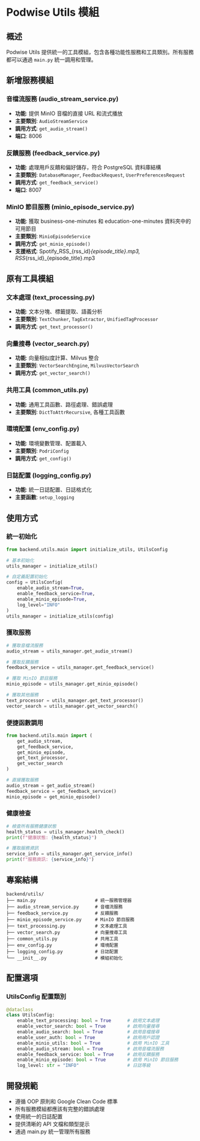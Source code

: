 # Podwise Utils 模組

## 概述
Podwise Utils 提供統一的工具模組，包含各種功能性服務和工具類別。所有服務都可以通過 `main.py` 統一調用和管理。

## 新增服務模組

### 音檔流服務 (audio_stream_service.py)
- **功能**: 提供 MinIO 音檔的直接 URL 和流式播放
- **主要類別**: `AudioStreamService`
- **調用方式**: `get_audio_stream()`
- **端口**: 8006

### 反饋服務 (feedback_service.py)
- **功能**: 處理用戶反饋和偏好儲存，符合 PostgreSQL 資料庫結構
- **主要類別**: `DatabaseManager`, `FeedbackRequest`, `UserPreferencesRequest`
- **調用方式**: `get_feedback_service()`
- **端口**: 8007

### MinIO 節目服務 (minio_episode_service.py)
- **功能**: 獲取 business-one-minutes 和 education-one-minutes 資料夾中的可用節目
- **主要類別**: `MinioEpisodeService`
- **調用方式**: `get_minio_episode()`
- **支援格式**: Spotify_RSS_{rss_id}_{episode_title}.mp3, RSS_{rss_id}_{episode_title}.mp3

## 原有工具模組

### 文本處理 (text_processing.py)
- **功能**: 文本分塊、標籤提取、語義分析
- **主要類別**: `TextChunker`, `TagExtractor`, `UnifiedTagProcessor`
- **調用方式**: `get_text_processor()`

### 向量搜尋 (vector_search.py)
- **功能**: 向量相似度計算、Milvus 整合
- **主要類別**: `VectorSearchEngine`, `MilvusVectorSearch`
- **調用方式**: `get_vector_search()`

### 共用工具 (common_utils.py)
- **功能**: 通用工具函數、路徑處理、錯誤處理
- **主要類別**: `DictToAttrRecursive`, 各種工具函數

### 環境配置 (env_config.py)
- **功能**: 環境變數管理、配置載入
- **主要類別**: `PodriConfig`
- **調用方式**: `get_config()`

### 日誌配置 (logging_config.py)
- **功能**: 統一日誌配置、日誌格式化
- **主要函數**: `setup_logging`

## 使用方式

### 統一初始化
```python
from backend.utils.main import initialize_utils, UtilsConfig

# 基本初始化
utils_manager = initialize_utils()

# 自定義配置初始化
config = UtilsConfig(
    enable_audio_stream=True,
    enable_feedback_service=True,
    enable_minio_episode=True,
    log_level="INFO"
)
utils_manager = initialize_utils(config)
```

### 獲取服務
```python
# 獲取音檔流服務
audio_stream = utils_manager.get_audio_stream()

# 獲取反饋服務
feedback_service = utils_manager.get_feedback_service()

# 獲取 MinIO 節目服務
minio_episode = utils_manager.get_minio_episode()

# 獲取其他服務
text_processor = utils_manager.get_text_processor()
vector_search = utils_manager.get_vector_search()
```

### 便捷函數調用
```python
from backend.utils.main import (
    get_audio_stream,
    get_feedback_service,
    get_minio_episode,
    get_text_processor,
    get_vector_search
)

# 直接獲取服務
audio_stream = get_audio_stream()
feedback_service = get_feedback_service()
minio_episode = get_minio_episode()
```

### 健康檢查
```python
# 檢查所有服務健康狀態
health_status = utils_manager.health_check()
print(f"健康狀態: {health_status}")

# 獲取服務資訊
service_info = utils_manager.get_service_info()
print(f"服務資訊: {service_info}")
```

## 專案結構
```
backend/utils/
├── main.py                      # 統一服務管理器
├── audio_stream_service.py      # 音檔流服務
├── feedback_service.py          # 反饋服務
├── minio_episode_service.py     # MinIO 節目服務
├── text_processing.py           # 文本處理工具
├── vector_search.py             # 向量搜尋工具
├── common_utils.py              # 共用工具
├── env_config.py                # 環境配置
├── logging_config.py            # 日誌配置
└── __init__.py                  # 模組初始化
```

## 配置選項

### UtilsConfig 配置類別
```python
@dataclass
class UtilsConfig:
    enable_text_processing: bool = True      # 啟用文本處理
    enable_vector_search: bool = True        # 啟用向量搜尋
    enable_audio_search: bool = True         # 啟用音檔搜尋
    enable_user_auth: bool = True            # 啟用用戶認證
    enable_minio_utils: bool = True          # 啟用 MinIO 工具
    enable_audio_stream: bool = True         # 啟用音檔流服務
    enable_feedback_service: bool = True     # 啟用反饋服務
    enable_minio_episode: bool = True        # 啟用 MinIO 節目服務
    log_level: str = "INFO"                  # 日誌等級
```

## 開發規範
- 遵循 OOP 原則和 Google Clean Code 標準
- 所有服務模組都應該有完整的錯誤處理
- 使用統一的日誌配置
- 提供清晰的 API 文檔和類型提示
- 通過 main.py 統一管理所有服務